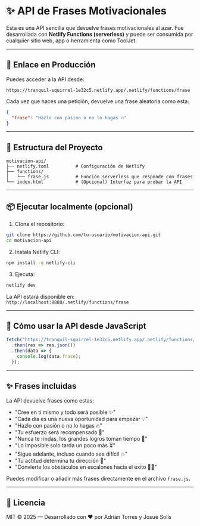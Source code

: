 # ✨ API de Frases Motivacionales

Esta es una API sencilla que devuelve frases motivacionales al azar. Fue desarrollada con **Netlify Functions (serverless)** y puede ser consumida por cualquier sitio web, app o herramienta como ToolJet.

---

## 🚀 Enlace en Producción

Puedes acceder a la API desde:

```
https://tranquil-squirrel-1e32c5.netlify.app/.netlify/functions/frase
```

Cada vez que haces una petición, devuelve una frase aleatoria como esta:

```json
{
  "frase": "Hazlo con pasión o no lo hagas 🔥"
}
```

---

## 📁 Estructura del Proyecto

```
motivacion-api/
├── netlify.toml          # Configuración de Netlify
├── functions/
│   └── frase.js          # Función serverless que responde con frases
└── index.html            # (Opcional) Interfaz para probar la API
```

---

## 📦 Ejecutar localmente (opcional)

1. Clona el repositorio:

```bash
git clone https://github.com/tu-usuario/motivacion-api.git
cd motivacion-api
```

2. Instala Netlify CLI:

```bash
npm install -g netlify-cli
```

3. Ejecuta:

```bash
netlify dev
```

La API estará disponible en:  
`http://localhost:8888/.netlify/functions/frase`

---

## 🧪 Cómo usar la API desde JavaScript

```js
fetch("https://tranquil-squirrel-1e32c5.netlify.app/.netlify/functions/frase")
  .then(res => res.json())
  .then(data => {
    console.log(data.frase);
  });
```

---

## ✨ Frases incluidas

La API devuelve frases como estas:

- "Cree en ti mismo y todo será posible ✨"
- "Cada día es una nueva oportunidad para empezar 💡"
- "Hazlo con pasión o no lo hagas 🔥"
- "Tu esfuerzo será recompensado 🌟"
- "Nunca te rindas, los grandes logros toman tiempo 💪"
- "Lo imposible solo tarda un poco más ⏳"
- "Sigue adelante, incluso cuando sea difícil 💥"
- "Tu actitud determina tu dirección 🧭"
- "Convierte los obstáculos en escalones hacia el éxito 🧗‍♂️"

Puedes modificar o añadir más frases directamente en el archivo `frase.js`.

---


## 📄 Licencia

MIT © 2025 — Desarrollado con ❤️ por Adrián Torres y Josué Solís
